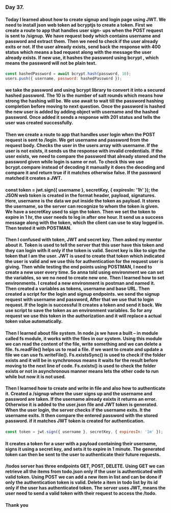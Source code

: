 ### Day 37.
#### Today I learned about how to create signup and login page using JWT. We need to install json web token ad bcryptjs to create a token. First we create a route to app that handles user sign- ups when the POST request is sent to /signup. We have request body which contains username and password and extract them. Then we need to check if the user already exits or not. If the user already exists, send back the response with 400  status which means a bad request along with the message the user already exists. If new use, it hashes the password using bcrypt , which means the password will not be plain text. 
```js
const hashedPassword = await bcrypt.hash(password, 10);
users.push({ username, password: hashedPassword });
```
#### we take the password and using bcrypt library to convert it into a secured hashed password. The 10 is the number of salt rounds which means how strong the hashing will be. We use await to wait till the password hashing completion before moving to next question. Once the password is hashed the new user is added by adding object with username and the hashed password. Once added it sends a response with 201 status and tells the user was created successfully. 
#### Then we create a route to app that handles user login when the POST request is sent to /login. We get username and password from the request body. Checks the user in the users array with username. If the user is not exists, it sends us the response with invalid credentials. If the user exists, we need to compare the password that already stored and the password given while login is same or not. To check this we use bcrypt.compare instead of decoding it manually it does the decoding and compare it and return true if it matches otherwise false. If the password matched it creates a JWT. 
#### const token = jwt.sign({ username }, secretKey, { expiresIn: '1h' }); the JSON web token is created in the format header, payload, signatures. Here, username is the data we put inside the token as payload. It stores the username, so the server can recognize to whom the token is given. We have a secretKey  used to sign the token. Then we set the token to expire in 1 hr, the user needs to log in after one hour. It send us a success message along with the token, which the client can use to stay logged in. Then tested it with POSTMAN. 
#### Then I confused with token, JWT and secret key. Then asked my mentor about it. Token is used to tell the server that this user have this token and they can login with it only if the token is valid. Secret key is like to sign the token that I am the user. JWT is used to create that token which indicated the user is valid and we use this for authentication for the request user is giving. Then while testing the end points using POSTMAN, I need to create a new user every time. So anna told using environment we can set the variables, so we no need to create new one. Then I learned how to set environments. I created a new environment is postman and named it. Then created a variables as tokens, username and base URL. Then created a script for the login and signup endpoints. we send the signup request with username and password, After that we use that to login request. If the login is successful It creates a token and send it back. We use script to save the token as an environment variables. So for any request we use this token in the authorization and it will replace a actual token value automatically. 
#### Then I learned about file system. In node.js we have a built – in module called fs module, it works with the files in our system. Using this module we can read the content of the file, write something and we can delete a file. fs.readFile() helps us to read a file. if we want to create and update a file we can use fs.writeFile(). Fs.existsSync() is used to check if the folder exists and it will be in synchronous means it waits for the result before moving to the next line of code. Fs.exists() is used to check the folder exists or not in asynchronous manner means lets the other code to run while but now it is not used.
#### Then I learned how to create and write in file and also how to authenticate it. Created a /signup where the user signs up and the username and password are taken. If the username already exixts it returns an error. Otherwise it is added to the user.json file and JWT token is generated. When the user login, the server checks if the username exits. It the username exits. It then compare the entered password with the stored password. if it matches JWT token is created for authentication. 
```js
const token = jwt.sign({ username }, secretKey, { expiresIn: '1m' });
```
#### It creates a token for a user with a payload containing their username, signs it using a secret key, and sets it to expire in 1 minute. The generated token can then be sent to the user to authenticate their future requests.
#### /todos server has three endpoints GET, POST, DELETE. Using GET we can retrieve all the items from todo.json only if the user is authenticated with valid token. Using POST we can add a new item in list and can be done if only the authentication token is valid. Delete a item in todo list by its id only if the user has authenticated token. The server uses JWT, means the user need to send a valid token with their request to access the /todo. 
#### Thank you
